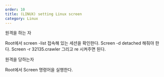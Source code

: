 ```yaml
---
order: 10
title: (LINUX) setting Linux screen
category: Linux
---
```


원격을 하는 자

Root에서 screen -list 접속해 있는 세션을 확인한다.
Screen -d  detached 해줘야 한다.
Screen -r 32135.crawler  그리고 re 시켜주면 된다.

원격을 당하는자

Root에서 
Screen 명령어을 실행한다.

